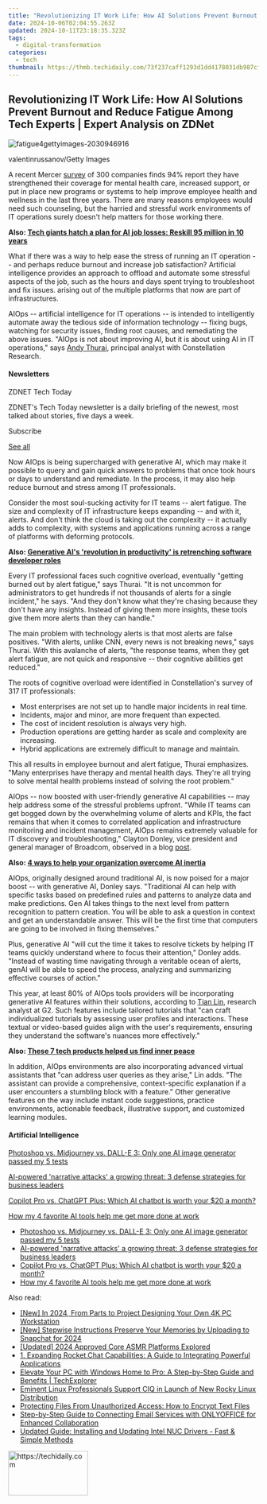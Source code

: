 ```yaml
---
title: "Revolutionizing IT Work Life: How AI Solutions Prevent Burnout and Reduce Fatigue Among Tech Experts | Expert Analysis on ZDNet"
date: 2024-10-06T02:04:55.263Z
updated: 2024-10-11T23:18:35.323Z
tags:
  - digital-transformation
categories:
  - tech
thumbnail: https://thmb.techidaily.com/73f237caff1293d1dd4178031db987cf4821ccb81a94a966ce0f48ea51b79037.jpg
---
```


## Revolutionizing IT Work Life: How AI Solutions Prevent Burnout and Reduce Fatigue Among Tech Experts | Expert Analysis on ZDNet

![fatigue4gettyimages-2030946916](https://www.zdnet.com/a/img/resize/e75e5b57c80692b24569902ff264312e6bd3adde/2024/04/19/5bb9115b-7085-461a-b01c-3e973b64beee/fatigue4gettyimages-2030946916.jpg?auto=webp&width=1280)

valentinrussanov/Getty Images

A recent Mercer [survey](https://www.mercer.com/en-us/insights/us-health-news/employers-support-growing-demand-for-mental-health-services) of 300 companies finds 94% report they have strengthened their coverage for mental health care, increased support, or put in place new programs or systems to help improve employee health and wellness in the last three years. There are many reasons employees would need such counseling, but the harried and stressful work environments of IT operations surely doesn't help matters for those working there. 

**Also: [Tech giants hatch a plan for AI job losses: Reskill 95 million in 10 years](https://www.zdnet.com/article/tech-giants-hatch-a-plan-for-ai-job-losses-reskill-95-million-in-10-years/)**

What if there was a way to help ease the stress of running an IT operation -- and perhaps reduce burnout and increase job satisfaction? Artificial intelligence provides an approach to offload and automate some stressful aspects of the job, such as the hours and days spent trying to troubleshoot and fix issues. arising out of the multiple platforms that now are part of infrastructures. 

AIOps -- artificial intelligence for IT operations -- is intended to intelligently automate away the tedious side of information technology -- fixing bugs, watching for security issues, finding root causes, and remediating the above issues. "AIOps is not about improving AI, but it is about using AI in IT operations," says [Andy Thurai](https://www.constellationr.com/users/andy-thurai), principal analyst with Constellation Research. 

#### Newsletters

ZDNET Tech Today

ZDNET's Tech Today newsletter is a daily briefing of the newest, most talked about stories, five days a week.

 Subscribe

[See all](https://www.zdnet.com/newsletters/)

Now AIOps is being supercharged with generative AI, which may make it possible to query and gain quick answers to problems that once took hours or days to understand and remediate. In the process, it may also help reduce burnout and stress among IT professionals. 

Consider the most soul-sucking activity for IT teams -- alert fatigue. The size and complexity of IT infrastructure keeps expanding -- and with it, alerts. And don't think the cloud is taking out the complexity -- it actually adds to complexity, with systems and applications running across a range of platforms with deforming protocols. 

**Also: [Generative AI's 'revolution in productivity' is retrenching software developer roles](https://www.zdnet.com/article/generative-ais-revolution-in-productivity-are-retrenching-software-developer-roles/)**

Every IT professional faces such cognitive overload, eventually "getting burned out by alert fatigue," says Thurai. "It is not uncommon for administrators to get hundreds if not thousands of alerts for a single incident," he says. "And they don't know what they're chasing because they don't have any insights. Instead of giving them more insights, these tools give them more alerts than they can handle." 

The main problem with technology alerts is that most alerts are false positives. "With alerts, unlike CNN, every news is not breaking news," says Thurai. With this avalanche of alerts, "the response teams, when they get alert fatigue, are not quick and responsive -- their cognitive abilities get reduced." 

The roots of cognitive overload were identified in Constellation's survey of 317 IT professionals:

* Most enterprises are not set up to handle major incidents in real time.
* Incidents, major and minor, are more frequent than expected.
* The cost of incident resolution is always very high.
* Production operations are getting harder as scale and complexity are increasing.
* Hybrid applications are extremely difficult to manage and maintain.

This all results in employee burnout and alert fatigue, Thurai emphasizes. "Many enterprises have therapy and mental health days. They're all trying to solve mental health problems instead of solving the root problem."

AIOps -- now boosted with user-friendly generative AI capabilities -- may help address some of the stressful problems upfront. "While IT teams can get bogged down by the overwhelming volume of alerts and KPIs, the fact remains that when it comes to correlated application and infrastructure monitoring and incident management, AIOps remains extremely valuable for IT discovery and troubleshooting," Clayton Donley, vice president and general manager of Broadcom, observed in a blog [post](https://www.broadcom.com/blog/generative-ai-and-the-reinvigoration-of-aiops). 

**Also: [4 ways to help your organization overcome AI inertia](https://www.zdnet.com/article/4-ways-to-help-your-organization-overcome-ai-inertia/)**

AIOps, originally designed around traditional AI, is now poised for a major boost -- with generative AI, Donley says. "Traditional AI can help with specific tasks based on predefined rules and patterns to analyze data and make predictions. Gen AI takes things to the next level from pattern recognition to pattern creation. You will be able to ask a question in context and get an understandable answer. This will be the first time that computers are going to be involved in fixing themselves."

Plus, generative AI "will cut the time it takes to resolve tickets by helping IT teams quickly understand where to focus their attention," Donley adds. "Instead of wasting time navigating through a veritable ocean of alerts, genAI will be able to speed the process, analyzing and summarizing effective courses of action."

This year, at least 80% of AIOps tools providers will be incorporating generative AI features within their solutions, according to [Tian Lin](https://research.g2.com/insights/author/tian-lin), research analyst at G2\. Such features include tailored tutorials that "can craft individualized tutorials by assessing user profiles and interactions. These textual or video-based guides align with the user's requirements, ensuring they understand the software's nuances more effectively." 

**Also: [These 7 tech products helped us find inner peace](https://www.zdnet.com/article/best-wellness-tech/)**

In addition, AIOps environments are also incorporating advanced virtual assistants that "can address user queries as they arise," Lin adds. "The assistant can provide a comprehensive, context-specific explanation if a user encounters a stumbling block with a feature." Other generative features on the way include instant code suggestions, practice environments, actionable feedback, illustrative support, and customized learning modules.

#### Artificial Intelligence

[Photoshop vs. Midjourney vs. DALL-E 3: Only one AI image generator passed my 5 tests](https://www.zdnet.com/article/is-photoshops-new-text-to-image-as-good-as-midjourney-and-dall-e-we-test-it-and-see/ "Photoshop vs. Midjourney vs. DALL-E 3: Only one AI image generator passed my 5 tests")

[AI-powered 'narrative attacks' a growing threat: 3 defense strategies for business leaders](https://www.zdnet.com/article/ai-powered-narrative-attacks-a-growing-threat-3-defense-strategies-for-business-leaders/ "AI-powered 'narrative attacks' a growing threat: 3 defense strategies for business leaders")

[Copilot Pro vs. ChatGPT Plus: Which AI chatbot is worth your $20 a month?](https://www.zdnet.com/article/copilot-pro-vs-chatgpt-plus-which-is-ai-chatbot-is-worth-your-20-a-month/ "Copilot Pro vs. ChatGPT Plus: Which AI chatbot is worth your $20 a month?")

[How my 4 favorite AI tools help me get more done at work](https://www.zdnet.com/article/how-my-4-favorite-ai-tools-help-me-get-more-done-at-work/ "How my 4 favorite AI tools help me get more done at work")

* [Photoshop vs. Midjourney vs. DALL-E 3: Only one AI image generator passed my 5 tests](https://www.zdnet.com/article/is-photoshops-new-text-to-image-as-good-as-midjourney-and-dall-e-we-test-it-and-see/ "Photoshop vs. Midjourney vs. DALL-E 3: Only one AI image generator passed my 5 tests")
* [AI-powered 'narrative attacks' a growing threat: 3 defense strategies for business leaders](https://www.zdnet.com/article/ai-powered-narrative-attacks-a-growing-threat-3-defense-strategies-for-business-leaders/ "AI-powered 'narrative attacks' a growing threat: 3 defense strategies for business leaders")
* [Copilot Pro vs. ChatGPT Plus: Which AI chatbot is worth your $20 a month?](https://www.zdnet.com/article/copilot-pro-vs-chatgpt-plus-which-is-ai-chatbot-is-worth-your-20-a-month/ "Copilot Pro vs. ChatGPT Plus: Which AI chatbot is worth your $20 a month?")
* [How my 4 favorite AI tools help me get more done at work](https://www.zdnet.com/article/how-my-4-favorite-ai-tools-help-me-get-more-done-at-work/ "How my 4 favorite AI tools help me get more done at work")

<ins class="adsbygoogle"
     style="display:block"
     data-ad-format="autorelaxed"
     data-ad-client="ca-pub-7571918770474297"
     data-ad-slot="1223367746"></ins>

<ins class="adsbygoogle"
     style="display:block"
     data-ad-client="ca-pub-7571918770474297"
     data-ad-slot="8358498916"
     data-ad-format="auto"
     data-full-width-responsive="true"></ins>

<span class="atpl-alsoreadstyle">Also read:</span>
<div><ul>
<li><a href="https://fox-access.techidaily.com/new-in-2024-from-parts-to-project-designing-your-own-4k-pc-workstation/"><u>[New] In 2024, From Parts to Project Designing Your Own 4K PC Workstation</u></a></li>
<li><a href="https://snapchat-videos.techidaily.com/new-stepwise-instructions-preserve-your-memories-by-uploading-to-snapchat-for-2024/"><u>[New] Stepwise Instructions Preserve Your Memories by Uploading to Snapchat for 2024</u></a></li>
<li><a href="https://facebook-record-videos.techidaily.com/updated-2024-approved-core-asmr-platforms-explored/"><u>[Updated] 2024 Approved Core ASMR Platforms Explored</u></a></li>
<li><a href="https://app-tips.techidaily.com/1-expanding-rocketchat-capabilities-a-guide-to-integrating-powerful-applications/"><u>1. Expanding Rocket.Chat Capabilities: A Guide to Integrating Powerful Applications</u></a></li>
<li><a href="https://app-tips.techidaily.com/elevate-your-pc-with-windows-home-to-pro-a-step-by-step-guide-and-benefits-techexplorer/"><u>Elevate Your PC with Windows Home to Pro: A Step-by-Step Guide and Benefits | TechExplorer</u></a></li>
<li><a href="https://app-tips.techidaily.com/eminent-linux-professionals-support-ciq-in-launch-of-new-rocky-linux-distribution/"><u>Eminent Linux Professionals Support CIQ in Launch of New Rocky Linux Distribution</u></a></li>
<li><a href="https://win-forum.techidaily.com/protecting-files-from-unauthorized-access-how-to-encrypt-text-files/"><u>Protecting Files From Unauthorized Access: How to Encrypt Text Files</u></a></li>
<li><a href="https://app-tips.techidaily.com/step-by-step-guide-to-connecting-email-services-with-onlyoffice-for-enhanced-collaboration/"><u>Step-by-Step Guide to Connecting Email Services with ONLYOFFICE for Enhanced Collaboration</u></a></li>
<li><a href="https://hardware-updates.techidaily.com/updated-guide-installing-and-updating-intel-nuc-drivers-fast-and-simple-methods/"><u>Updated Guide: Installing and Updating Intel NUC Drivers - Fast & Simple Methods</u></a></li>
</ul></div>

<!-- affiliate ads begin -->
<a href="https://aligracehair.sjv.io/c/5597632/2135410/19272" target="_top" id="2135410">
  <img src="//a.impactradius-go.com/display-ad/19272-2135410" border="0" alt="https://techidaily.com" width="160" height="90"/>
</a>
<img height="0" width="0" src="https://aligracehair.sjv.io/i/5597632/2135410/19272" style="position:absolute;visibility:hidden;" border="0" />
<!-- affiliate ads end -->

